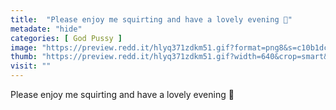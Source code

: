 ```yaml
---
title:  "Please enjoy me squirting and have a lovely evening 🌊"
metadate: "hide"
categories: [ God Pussy ]
image: "https://preview.redd.it/hlyq371zdkm51.gif?format=png8&s=c10b1dc74f0233a4f15b333c764ef5f3faa47e7e"
thumb: "https://preview.redd.it/hlyq371zdkm51.gif?width=640&crop=smart&format=png8&s=1adf183edefd297b65597991f463b129a428cb06"
visit: ""
---
```

Please enjoy me squirting and have a lovely evening 🌊
